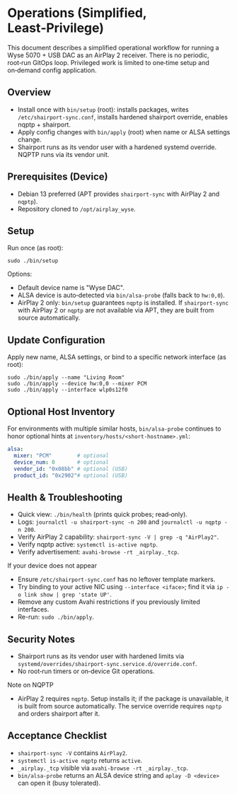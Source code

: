 # Operations (Simplified, Least‑Privilege)

This document describes a simplified operational workflow for running a Wyse 5070 + USB DAC as an AirPlay 2 receiver. There is no periodic, root‑run GitOps loop. Privileged work is limited to one‑time setup and on‑demand config application.

## Overview
- Install once with `bin/setup` (root): installs packages, writes `/etc/shairport-sync.conf`, installs hardened shairport override, enables nqptp + shairport.
- Apply config changes with `bin/apply` (root) when name or ALSA settings change.
- Shairport runs as its vendor user with a hardened systemd override. NQPTP runs via its vendor unit.

## Prerequisites (Device)
- Debian 13 preferred (APT provides `shairport-sync` with AirPlay 2 and `nqptp`).
- Repository cloned to `/opt/airplay_wyse`.

## Setup
Run once (as root):
```
sudo ./bin/setup
```
Options:
- Default device name is "Wyse DAC".
- ALSA device is auto‑detected via `bin/alsa-probe` (falls back to `hw:0,0`).
 - AirPlay 2 only: `bin/setup` guarantees `nqptp` is installed. If `shairport-sync` with AirPlay 2 or `nqptp` are not available via APT, they are built from source automatically.

## Update Configuration
Apply new name, ALSA settings, or bind to a specific network interface (as root):
```
sudo ./bin/apply --name "Living Room"
sudo ./bin/apply --device hw:0,0 --mixer PCM
sudo ./bin/apply --interface wlp0s12f0
```

## Optional Host Inventory
For environments with multiple similar hosts, `bin/alsa-probe` continues to honor optional hints at `inventory/hosts/<short-hostname>.yml`:
```yaml
alsa:
  mixer: "PCM"        # optional
  device_num: 0       # optional
  vendor_id: "0x08bb" # optional (USB)
  product_id: "0x2902"# optional (USB)
```

## Health & Troubleshooting
- Quick view: `./bin/health` (prints quick probes; read‑only).
- Logs: `journalctl -u shairport-sync -n 200` and `journalctl -u nqptp -n 200`.
- Verify AirPlay 2 capability: `shairport-sync -V | grep -q "AirPlay2"`.
- Verify nqptp active: `systemctl is-active nqptp`.
- Verify advertisement: `avahi-browse -rt _airplay._tcp`.

If your device does not appear
- Ensure `/etc/shairport-sync.conf` has no leftover template markers.
- Try binding to your active NIC using `--interface <iface>`; find it via `ip -o link show | grep 'state UP'`.
- Remove any custom Avahi restrictions if you previously limited interfaces.
- Re-run: `sudo ./bin/apply`.

## Security Notes
- Shairport runs as its vendor user with hardened limits via `systemd/overrides/shairport-sync.service.d/override.conf`.
- No root‑run timers or on‑device Git operations.

Note on NQPTP
- AirPlay 2 requires `nqptp`. Setup installs it; if the package is unavailable, it is built from source automatically. The service override requires `nqptp` and orders shairport after it.

## Acceptance Checklist
- `shairport-sync -V` contains `AirPlay2`.
- `systemctl is-active nqptp` returns `active`.
- `_airplay._tcp` visible via `avahi-browse -rt _airplay._tcp`.
- `bin/alsa-probe` returns an ALSA device string and `aplay -D <device>` can open it (busy tolerated).
